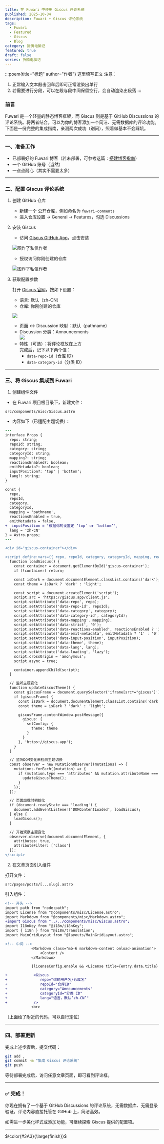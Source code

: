 ```yaml
---
title: 在 Fuwari 中使用 Giscus 评论系统
published: 2025-10-04
description: Fuwari + Giscus 评论系统
tags:
  - Fuwari
  - Featured
  - Giscus
  - Blog
category: 折腾电脑记
featured: true
draft: false
series: 折腾电脑记
---
```


:::poem{title="标题" author="作者"}
这里填写正文
注意：
1. 正常输入文本敲击回车后即可正常渲染出单行
2. 若需要进行分段，可以在段与段中间保留空行，会自动渲染出段落
:::

### 前言

Fuwari 是一个轻量的静态博客框架，而 Giscus 则是基于 GitHub Discussions 的评论系统。将两者结合，可以为你的博客添加一个简洁、无需数据库的评论功能。下面是一份完整的集成指南，亲测两次成功（别问），照着做基本不会踩坑。

---
### 一、准备工作

- 已部署好的 Fuwari 博客（若未部署，可参考这篇：[搭建博客指南](https://nimeblogs.github.io/posts/building_blogs/)）
- 一个 GitHub 账号（当然）
- 一点点耐心（其实不需要太多）

---

### 二、配置 Giscus 评论系统

1. 创建 GitHub 仓库
	- 新建一个 公开仓库，例如命名为 `fuwari-comments`
	- 进入仓库设置 → General → Features，勾选 Discussions

2. 安装 Giscus

	- 访问 [Giscus GitHub App](https://github.com/apps/giscus)，点击安装
	
	![图炸了私信作者](https://s21.ax1x.com/2025/10/04/pVTjbgx.png)
	
	- 授权访问你刚创建的仓库
	
	![图炸了私信作者](https://s21.ax1x.com/2025/10/04/pVTjXDO.png)

3. 获取配置参数

	打开 [Giscus 官网](https://giscus.app/zh-CN)，按如下设置：
	- 语言:  默认（zh-CN）
	- 仓库: 你刚创建的仓库
	
	![](https://s21.ax1x.com/2025/10/04/pVTjH81.png)
	
	- 页面 ↔️ Discussion 映射：默认（pathname）	
	- Discussion 分类：Announcements	
	![](https://s21.ax1x.com/2025/10/04/pVTjOKK.png)
	- 特性（可选）：将评论框放在上方	
	完成后，记下以下两个值：
		- `data-repo-id`（仓库 ID）
		- `data-category-id`（分类 ID）

---
### 三、将 Giscus 集成到 Fuwari

1. 创建组件文件

- 在 Fuwari 项目根目录下，新建文件：

```
src/components/misc/Giscus.astro
```

- 内容如下（已适配主题切换）：

```diff lang="astro"
---
interface Props {
  repo: string;
  repoId: string;
  category: string;
  categoryId: string;
  mapping?: string;
  reactionsEnabled?: boolean;
  emitMetadata?: boolean;
  inputPosition?: 'top' | 'bottom';
  lang?: string;
}

const {
  repo,
  repoId,
  category,
  categoryId,
  mapping = 'pathname',
  reactionsEnabled = true,
  emitMetadata = false,
+  inputPosition = '根据你的设置定 ‘top’ or ‘bottom’',
  lang = 'zh-CN'
} = Astro.props;
---

<div id="giscus-container"></div>

<script define:vars={{ repo, repoId, category, categoryId, mapping, reactionsEnabled, emitMetadata, inputPosition, lang }}>
  function loadGiscus() {
    const container = document.getElementById('giscus-container');
    if (!container) return;

    const isDark = document.documentElement.classList.contains('dark');
    const theme = isDark ? 'dark' : 'light';

    const script = document.createElement('script');
    script.src = 'https://giscus.app/client.js';
    script.setAttribute('data-repo', repo);
    script.setAttribute('data-repo-id', repoId);
    script.setAttribute('data-category', category);
    script.setAttribute('data-category-id', categoryId);
    script.setAttribute('data-mapping', mapping);
    script.setAttribute('data-strict', '0');
    script.setAttribute('data-reactions-enabled', reactionsEnabled ? '1' : '0');
    script.setAttribute('data-emit-metadata', emitMetadata ? '1' : '0');
    script.setAttribute('data-input-position', inputPosition);
    script.setAttribute('data-theme', theme);
    script.setAttribute('data-lang', lang);
    script.setAttribute('data-loading', 'lazy');
    script.crossOrigin = 'anonymous';
    script.async = true;

    container.appendChild(script);
  }

  // 监听主题变化
  function updateGiscusTheme() {
    const giscusFrame = document.querySelector('iframe[src*="giscus"]');
    if (giscusFrame) {
      const isDark = document.documentElement.classList.contains('dark');
      const theme = isDark ? 'dark' : 'light';

      giscusFrame.contentWindow.postMessage({
        giscus: {
          setConfig: {
            theme: theme
          }
        }
      }, 'https://giscus.app');
    }
  }

  // 监听DOM变化来检测主题切换
  const observer = new MutationObserver((mutations) => {
    mutations.forEach((mutation) => {
      if (mutation.type === 'attributes' && mutation.attributeName === 'class') {
        updateGiscusTheme();
      }
    });
  });

  // 页面加载时初始化
  if (document.readyState === 'loading') {
    document.addEventListener('DOMContentLoaded', loadGiscus);
  } else {
    loadGiscus();
  }

  // 开始观察主题变化
  observer.observe(document.documentElement, {
    attributes: true,
    attributeFilter: ['class']
  });
</script>
```

2. 在文章页面引入组件

打开文件：

```
src/pages/posts/[...slug].astro
```

引入组件：

```diff lang="astro"
<!-- 开头 -->
import path from "node:path";
import License from "@components/misc/License.astro";
import Markdown from "@components/misc/Markdown.astro";
+import Giscus from "../../components/misc/Giscus.astro";
import I18nKey from "@i18n/i18nKey";
import { i18n } from "@i18n/translation";
import MainGridLayout from "@layouts/MainGridLayout.astro";
```

```diff lang="astro"
<!-- 中间 -->
            <Markdown class="mb-6 markdown-content onload-animation">
                <Content />
            </Markdown>

            {licenseConfig.enable && <License title={entry.data.title} slug={entry.slug} pubDate={entry.data.published} class="mb-6 rounded-xl license-container onload-animation"></License>}

+            <Giscus
+               repo="你的用户名/仓库名"
+               repoId="仓库ID"
+               category="Announcements"
+               categoryId="分类 ID"
+               lang="语言，默认‘zh-CN’"
+            />
            <br>
```

（上面给了附近的代码，可以自行定位）

---
### 四、部署更新

完成上述步骤后，提交代码：

```bash
git add .
git commit -m "集成 Giscus 评论系统"
git push
```

等待部署完成后，访问任意文章页面，即可看到评论框。

---

### ✅ 完成！

你现在拥有了一个基于 GitHub Discussions 的评论系统，无需数据库、无需登录验证，评论内容直接托管在 GitHub 上，简洁高效。

如需进一步美化样式或添加功能，可继续探索 Giscus 提供的配置项。

---


$\color{#3A3}{\large{finish}}$